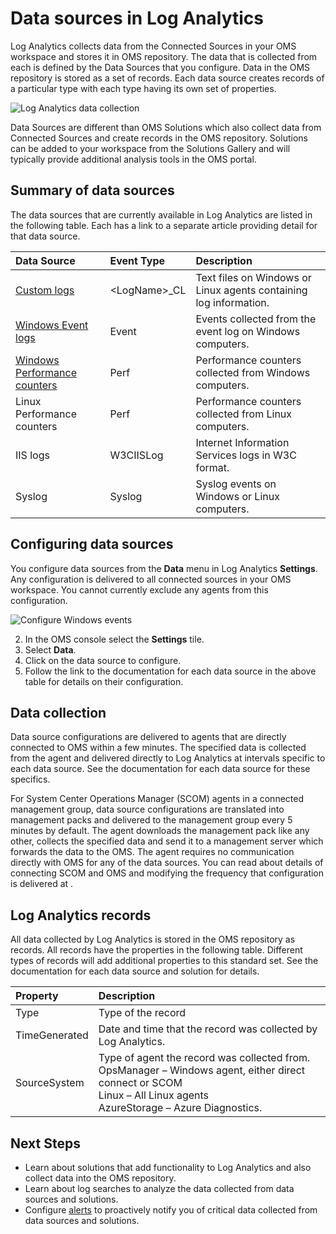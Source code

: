 <properties 
   pageTitle="Data sources in Log Analytics"
   description="Data sources define the data that Log Analytics collects from agents and other connected sources.  This article describes the concept of how Log Analytics uses data sources, explains the details of how to configure them, and provides a summary of the different data sources available."
   services="automation"
   documentationCenter=""
   authors="bwren"
   manager="jwhit"
   editor="tysonn" />
<tags 
   ms.service="log-analytics"
   ms.devlang="na"
   ms.topic="article"
   ms.tgt_pltfrm="na"
   ms.workload="infrastructure-services"
   ms.date="04/29/2016"
   ms.author="bwren" />

# Data sources in Log Analytics

Log Analytics collects data from the Connected Sources in your OMS workspace and stores it in OMS repository.  The data that is collected from each is defined by the Data Sources that you configure.  Data in the OMS repository is stored as a set of records.  Each data source creates records of a particular type with each type having its own set of properties.

![Log Analytics data collection](./media/log-analytics-data-sources/overview.png)

Data Sources are different than OMS Solutions which also collect data from Connected Sources and create records in the OMS repository.  Solutions can be added to your workspace from the Solutions Gallery and will typically provide additional analysis tools in the OMS portal.  

## Summary of data sources

The data sources that are currently available in Log Analytics are listed in the following table.  Each has a link to a separate article providing detail for that data source.

| Data Source | Event Type | Description |
|:--|:--|:--|
| [Custom logs](log-analytics-custom-logs.md) | \<LogName\>_CL | Text files on Windows or Linux agents containing log information. |
| [Windows Event logs](log-analytics-windows-events.md) | Event | Events collected from the event log on Windows computers. |
| [Windows Performance counters](log-analytics-windows-performance-counters.md) | Perf | Performance counters collected from Windows computers. |
| Linux Performance counters | Perf | Performance counters collected from Linux computers. |
| IIS logs | W3CIISLog | Internet Information Services logs in W3C format. |
| Syslog | Syslog | Syslog events on Windows or Linux computers. |

## Configuring data sources

You configure data sources from the **Data** menu in Log Analytics **Settings**.  Any configuration is delivered to all connected sources in your OMS workspace.  You cannot currently exclude any agents from this configuration.

![Configure Windows events](./media/log-analytics-data-sources/configure-events.png)

2. In the OMS console select the **Settings** tile.
3. Select **Data**.
4. Click on the data source to configure.
5. Follow the link to the documentation for each data source in the above table for details on their configuration.

## Data collection

Data source configurations are delivered to agents that are directly connected to OMS within a few minutes.  The specified data is collected from the agent and delivered directly to Log Analytics at intervals specific to each data source.  See the documentation for each data source for these specifics.

For System Center Operations Manager (SCOM) agents in a connected management group, data source configurations are translated into management packs and delivered to the management group every 5 minutes by default.  The agent downloads the management pack like any other,  collects the specified data and send it to a management server which forwards the data to the OMS.  The agent requires no communication directly with OMS for any of the data sources.  You can read about details of connecting SCOM and OMS and modifying the frequency that configuration is delivered at .    

## Log Analytics records

All data collected by Log Analytics is stored in the OMS repository as records.  All records have the properties in the following table.  Different types of records will add additional properties to this standard set.  See the documentation for each data source and solution for details.

| Property | Description |
|:--|:--|
| Type          | Type of the record |
| TimeGenerated | Date and time that the record was collected by Log Analytics. |
| SourceSystem  | Type of agent the record was collected from. <br> OpsManager – Windows agent, either direct connect or SCOM <br> Linux – All Linux agents <br> AzureStorage – Azure Diagnostics. |

## Next Steps

- Learn about solutions that add functionality to Log Analytics and also collect data into the OMS repository.
- Learn about log searches to analyze the data collected from data sources and solutions. 
- Configure [alerts](log-analytics-alerts.md) to proactively notify you of critical data collected from data sources and solutions.
